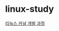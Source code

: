 # linux-study

[리눅스 커널 개발 과정](https://www.youtube.com/playlist?list=PLMD7sQed_WQN--YN-5of3NuaSLd-vN4Qw)
